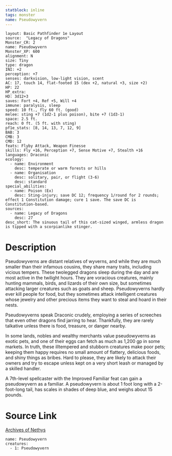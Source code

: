 ```yaml
---
statblock: inline
tags: monster
name: Pseudowyvern
---
```

```statblock
layout: Basic Pathfinder 1e Layout
source:  "Legacy of Dragons"
Monster_CR: 2
name: Pseudowyvern
Monster_XP: 600
alignment: N
size: Tiny
type: dragon
INI: +2
perception: +7
senses: darkvision, low-light vision, scent
AC: 17, touch 14, flat-footed 15 (dex +2, natural +3, size +2)
HP: 22
HP_extra: 
HD: 3d12+3
saves: Fort +4, Ref +5, Will +4
immune: paralysis, sleep
speed: 10 ft., fly 60 ft. (good)
melee: sting +7 (1d2-1 plus poison), bite +7 (1d3-1)
space: 2.5 ft.
reach: 0 ft. (5 ft. with sting)
pf1e_stats: [8, 14, 13, 7, 12, 9]
BAB: 3
CMB: 3
CMD: 12
feats: Flyby Attack, Weapon Finesse
skills: Fly +16, Perception +7, Sense Motive +7, Stealth +16
languages: Draconic
ecology:
  - name: Environment
    desc: temperate or warm forests or hills
  - name: Organisation
    desc: solitary, pair, or flight (3-6)
    desc: standard
special_abilities:
  - name: Poison (Ex)
    desc: Sting-injury; save DC 12; frequency 1/round for 2 rounds; effect 1 Constitution damage; cure 1 save. The save DC is Constitution-based.
sources:
  - name: Legacy of Dragons
    desc: 27
desc_short: The sinuous tail of this cat-sized winged, armless dragon is tipped with a scorpianlike stinger.
```
# Description
Pseudowyverns are distant relatives of wyverns, and while they are much smaller than their infamous cousins, they share many traits, including vicious tempers. These twolegged dragons sleep during the day and are most active in the twilight hours. They are voracious creatures, mainly hunting mammals, birds, and lizards of their own size, but sometimes attacking larger creatures such as goats and sheep. Pseudowyverns hardly ever kill people for food, but they sometimes attack intelligent creatures whose jewelry and other precious items they want to steal and hoard in their nests.

 Pseudowyverns speak Draconic crudely, employing a series of screeches that even other dragons find jarring to hear. Thankfully, they are rarely talkative unless there is food, treasure, or danger nearby. 

 In some lands, nobles and wealthy merchants value pseudowyverns as exotic pets, and one of their eggs can fetch as much as 1,200 gp in some markets. In truth, these illtempered and stubborn creatures make poor pets; keeping them happy requires no small amount of flattery, delicious foods, and shiny things as bribes. Hard to please, they are likely to attack their owners and try to escape unless kept on a very short leash or managed by a skilled handler.

 A 7th-level spellcaster with the Improved Familiar feat can gain a pseudowyvern as a familiar. A pseudowyvern is about 1 foot long with a 2-foot-long tail, has scales in shades of deep blue, and weighs about 15 pounds. 
# Source Link
[Archives of Nethys](https://aonprd.com/MonsterDisplay.aspx?ItemName=Pseudowyvern)
```encounter-table
name: Pseudowyvern
creatures:
  - 1: Pseudowyvern
```
